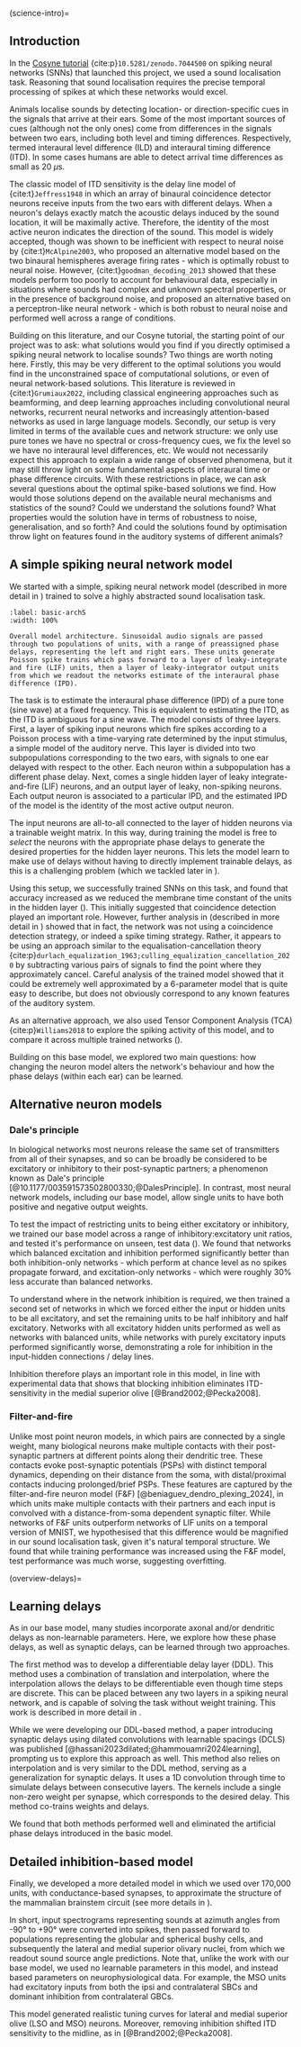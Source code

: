 (science-intro)=
## Introduction 

In the [Cosyne tutorial](https://neural-reckoning.github.io/cosyne-tutorial-2022/) {cite:p}`10.5281/zenodo.7044500` on spiking neural networks (SNNs) that launched this project, we used a sound localisation task. Reasoning that sound localisation requires the precise temporal processing of spikes at which these networks would excel.  

Animals localise sounds by detecting location- or direction-specific cues in the signals that arrive at their ears. Some of the most important sources of cues (although not the only ones) come from differences in the signals between two ears, including both level and timing differences. Respectively, termed interaural level difference (ILD) and interaural timing difference (ITD). In some cases humans are able to detect arrival time differences as small as 20 $\mu$s.

The classic model of ITD sensitivity is the delay line model of {cite:t}`Jeffress1948` in which an array of binaural coincidence detector neurons receive inputs from the two ears with different delays. When a neuron's delays exactly match the acoustic delays induced by the sound location, it will be maximally active. Therefore, the identity of the most active neuron indicates the direction of the sound. This model is widely accepted, though was shown to be inefficient with respect to neural noise by {cite:t}`McAlpine2003`, who proposed an alternative model based on the two binaural hemispheres average firing rates - which is optimally robust to neural noise. However, {cite:t}`goodman_decoding_2013` showed that these models perform too poorly to account for behavioural data, especially in situations where sounds had complex and unknown spectral properties, or in the presence of background noise, and proposed an alternative based on a perceptron-like neural network - which is both robust to neural noise and performed well across a range of conditions.

Building on this literature, and our Cosyne tutorial, the starting point of our project was to ask: what solutions would you find if you directly optimised a spiking neural network to localise sounds? Two things are worth noting here. Firstly, this may be very different to the optimal solutions you would find in the unconstrained space of computational solutions, or even of neural network-based solutions. This literature is reviewed in {cite:t}`Grumiaux2022`, including classical engineering approaches such as beamforming, and deep learning approaches including convolutional neural networks, recurrent neural networks and increasingly attention-based networks as used in large language models. Secondly, our setup is very limited in terms of the available cues and network structure: we only use pure tones we have no spectral or cross-frequency cues, we fix the level so we have no interaural level differences, etc. We would not necessarily expect this approach to explain a wide range of observed phenomena, but it may still throw light on some fundamental aspects of interaural time or phase difference circuits. With these restrictions in place, we can ask several questions about the optimal spike-based solutions we find. How would those solutions depend on the available neural mechanisms and statistics of the sound? Could we understand the solutions found? What properties would the solution have in terms of robustness to noise, generalisation, and so forth? And could the solutions found by optimisation throw light on features found in the auditory systems of different animals? 

## A simple spiking neural network model

We started with a simple, spiking neural network model (described in more detail in [](#basic-methods)) trained to solve a highly abstracted sound localisation task. 

```{figure} ./sections/_figures/model-diagram.png
:label: basic-archS
:width: 100%

Overall model architecture. Sinusoidal audio signals are passed through two populations of units, with a range of preassigned phase delays, representing the left and right ears. These units generate Poisson spike trains which pass forward to a layer of leaky-integrate and fire (LIF) units, then a layer of leaky-integrator output units from which we readout the networks estimate of the interaural phase difference (IPD). 
```

The task is to estimate the interaural phase difference (IPD) of a pure tone (sine wave) at a fixed frequency. This is equivalent to estimating the ITD, as the ITD is ambiguous for a sine wave. The model consists of three layers. First, a layer of spiking input neurons which fire spikes according to a Poisson process with a time-varying rate determined by the input stimulus, a simple model of the auditory nerve. This layer is divided into two subpopulations corresponding to the two ears, with signals to one ear delayed with respect to the other. Each neuron within a subpopulation has a different phase delay. Next, comes a single hidden layer of leaky integrate-and-fire (LIF) neurons, and an output layer of leaky, non-spiking neurons. Each output neuron is associated to a particular IPD, and the estimated IPD of the model is the identity of the most active output neuron. 

The input neurons are all-to-all connected to the layer of hidden neurons via a trainable weight matrix. In this way, during training the model is free to *select* the neurons with the appropriate phase delays to generate the desired properties for the hidden layer neurons. This lets the model learn to make use of delays without having to directly implement trainable delays, as this is a challenging problem (which we tackled later in [](#overview-delays)).

Using this setup, we successfully trained SNNs on this task, and found that accuracy increased as we reduced the membrane time constant of the units in the hidden layer ([](../research/Optimizing-Membrane-Time-Constant.ipynb)). This initially suggested that coincidence detection played an important role. However, further analysis in [](../../research/time-constant-solutions.ipynb) (described in more detail in [](#basic-model)) showed that in fact, the network was not using a coincidence detection strategy, or indeed a spike timing strategy. Rather, it appears to be using an approach similar to the equalisation-cancellation theory {cite:p}`durlach_equalization_1963;culling_equalization_cancellation_2020` by subtracting various pairs of signals to find the point where they approximately cancel. Careful analysis of the trained model showed that it could be extremely well approximated by a 6-parameter model that is quite easy to describe, but does not obviously correspond to any known features of the auditory system. 

As an alternative approach, we also used Tensor Component Analysis (TCA) {cite:p}`Williams2018` to explore the spiking activity of this model, and to compare it across multiple trained networks ([](#tca-section)).

Building on this base model, we explored two main questions: how changing the neuron model alters the network's behaviour and how the phase delays (within each ear) can be learned.
    
## Alternative neuron models  

### Dale's principle 

In biological networks most neurons release the same set of transmitters from all of their synapses, and so can be broadly be considered to be excitatory or inhibitory to their post-synaptic partners; a phenomenon known as Dale's principle [@10.1177/003591573502800330;@DalesPrinciple]. In contrast, most neural network models, including our base model, allow single units to have both positive and negative output weights.

To test the impact of restricting units to being either excitatory or inhibitory, we trained our base model across a range of inhibitory:excitatory unit ratios, and tested it's performance on unseen, test data ([](../research/Dales_law.ipynb)). We found that networks which balanced excitation and inhibition performed significantly better than both inhibition-only networks - which perform at chance level as no spikes propagate forward, and excitation-only networks - which were roughly 30% less accurate than balanced networks.

To understand where in the network inhibition is required, we then trained a second set of networks in which we forced either the input or hidden units to be all excitatory, and set the remaining units to be half inhibitory and half excitatory. Networks with all excitatory hidden units performed as well as networks with balanced units, while networks with purely excitatory inputs performed significantly worse, demonstrating a role for inhibition in the input-hidden connections / delay lines.

Inhibition therefore plays an important role in this model, in line with experimental data that shows that blocking inhibition eliminates ITD-sensitivity in the medial superior olive [@Brand2002;@Pecka2008]. 

### Filter-and-fire

Unlike most point neuron models, in which pairs are connected by a single weight, many biological neurons make multiple contacts with their post-synaptic partners at different points along their dendritic tree. These contacts evoke post-synaptic potentials (PSPs) with distinct temporal dynamics, depending on their distance from the soma, with distal/proximal contacts inducing prolonged/brief PSPs. These features are captured by the filter-and-fire neuron model (F&F) [@beniaguev_dendro_plexing_2024], in which units make multiple contacts with their partners and each input is convolved with a distance-from-soma dependent synaptic filter. While networks of F&F units outperform networks of LIF units on a temporal version of MNIST, we hypothesised that this difference would be magnified in our sound localisation task, given it's natural temporal structure. We found that while training performance was increased using the F&F model, test performance was much worse, suggesting overfitting. 

(overview-delays)=
## Learning delays 
As in our base model, many studies incorporate axonal and/or dendritic delays as non-learnable parameters. Here, we explore how these phase delays, as well as synaptic delays, can be learned through two approaches.

The first method was to develop a differentiable delay layer (DDL). This method uses a combination of translation and interpolation, where the interpolation allows the delays to be differentiable even though time steps are discrete. This can be placed between any two layers in a spiking neural network, and is capable of solving the task without weight training. This work is described in more detail in [](#delay-section).

While we were developing our DDL-based method, a paper introducing synaptic delays using dilated convolutions with learnable spacings (DCLS) was published [@hassani2023dilated;@hammouamri2024learning], prompting us to explore this approach as well. This method also relies on interpolation and is very similar to the DDL method, serving as a generalization for synaptic delays. It uses a 1D convolution through time to simulate delays between consecutive layers. The kernels include a single non-zero weight per synapse, which corresponds to the desired delay. This method co-trains weights and delays.

We found that both methods performed well and eliminated the artificial phase delays introduced in the basic model.

## Detailed inhibition-based model

Finally, we developed a more detailed model in which we used over 170,000 units, with conductance-based synapses, to approximate the structure of the mammalian brainstem circuit (see more details in [](#inhib-model)). 

In short, input spectrograms representing sounds at azimuth angles from -90° to +90° were converted into spikes, then passed forward to populations representing the globular and spherical bushy cells, and subsequently the lateral and medial superior olivary nuclei, from which we readout sound source angle predictions. Note that, unlike the work with our base model, we used no learnable parameters in this model, and instead based parameters on neurophysiological data. For example, the MSO units had excitatory inputs from both the ipsi and contralateral SBCs and dominant inhibition from contralateral GBCs.

This model generated realistic tuning curves for lateral and medial superior olive (LSO and MSO) neurons. Moreover, removing inhibition shifted ITD sensitivity to the midline, as in [@Brand2002;@Pecka2008].
